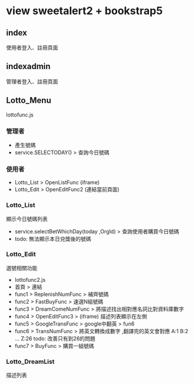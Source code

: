 # view sweetalert2 + bookstrap5

## index
使用者登入、註冊頁面

## indexadmin
管理者登入、註冊頁面

## Lotto_Menu 
lottofunc.js
### 管理者 
- 產生號碼
- service.SELECTODAY() > 查詢今日號碼
### 使用者
- Lotto_List > OpenListFunc (iframe)
- Lotto_Edit > OpenEditFunc2 (連結當前頁面)

### Lotto_List
顯示今日號碼列表
- service.selectBetWhichDay(today ,OrgId) > 查詢使用者購買今日號碼
- todo: 無法顯示本日兌獎後的號碼

### Lotto_Edit
選號相關功能
- lottofunc2.js
- 首頁  > 連結
- func1 > ReplenishNumFunc  > 補齊號碼
- func2 > FastBuyFunc       > 速選N組號碼
- func3 > DreamComeNumFunc  > 將描述找出相對應名詞比對資料庫數字
- func4 > OpenEditFunc3     > (iframe) 描述列表顯示在左側
- func5 > GoogleTransFunc   > google中翻英 > fun6
- func6 > TransNumFunc      > 將英文轉換成數字 ,翻譯完的英文會對應 A:1 B:2 ... Z:26 
                                todo: 改善只有到26的問題
- func7 > BuyFunc           > 購買一組號碼
  
### Lotto_DreamList
描述列表
